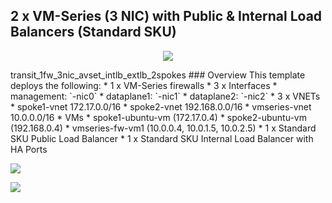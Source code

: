 ## 2 x VM-Series (3 NIC) with Public & Internal Load Balancers (Standard SKU)

<p align="center">
<img src="https://raw.githubusercontent.com/wwce/azure-arm/master/azure-arm-mclimans/standard_deployments/v1/images/2fw_3nic_avset_intlb_extlb.png">
</p>
transit_1fw_3nic_avset_intlb_extlb_2spokes
### Overview
This template deploys the following:
* 1 x VM-Series firewalls
    * 3 x Interfaces
        * management: `<fw_name>-nic0`
        * dataplane1: `<fw_name>-nic1`
        * dataplane2: `<fw_name>-nic2`
* 3 x VNETs
    * spoke1-vnet 172.17.0.0/16
    * spoke2-vnet 192.168.0.0/16
    * vmseries-vnet 10.0.0.0/16
* VMs
    * spoke1-ubuntu-vm (172.17.0.4)
    * spoke2-ubuntu-vm (192.168.0.4)
    * vmseries-fw-vm1 (10.0.0.4, 10.0.1.5, 10.0.2.5)
* 1 x Standard SKU Public Load Balancer
* 1 x Standard SKU Internal Load Balancer with HA Ports


[<img src="http://azuredeploy.net/deploybutton.png"/>](https://portal.azure.com/#create/Microsoft.Template/uri/https%3A%2F%2Fraw.githubusercontent.com%2Fwwce%2Fazure-arm%2Fmaster%2Fazure-arm-mclimans%2Fdemo_deployments%2Ftransit_1fw_3nic_avset_intlb_extlb_2spokes%2Fv1%2FazureDeploy.json)

[<img src="http://azuredeploy.net/deploybutton.png"/>](https://portal.azure.com/#create/Microsoft.Template/uri/https%3A%2F%2Fraw.githubusercontent.com%2Fwwce%2Fazure-arm%2Fmaster%2Fazure-arm-mclimans%2Fdemo_deployments%2Ftransit_1fw_3nic_avset_intlb_extlb_2spokes%2Fv1%2Fstep2.azureDeploy.json)
